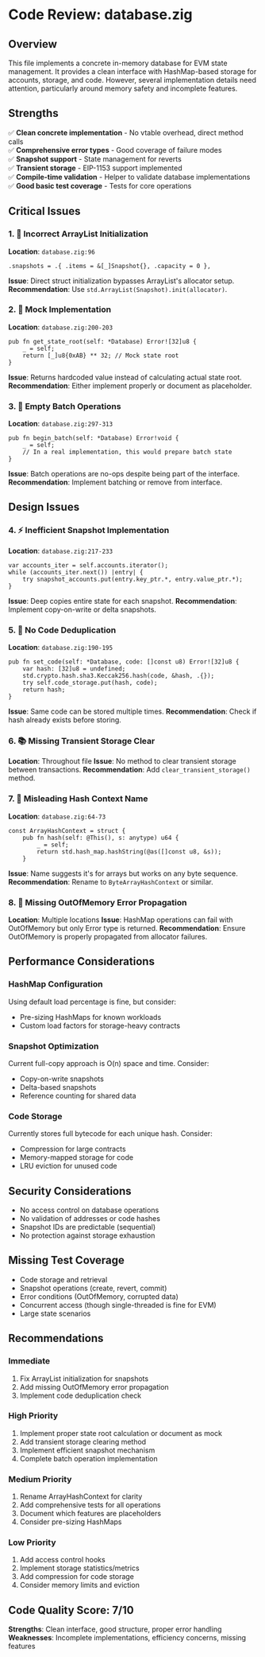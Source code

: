 # Code Review: database.zig

## Overview
This file implements a concrete in-memory database for EVM state management. It provides a clean interface with HashMap-based storage for accounts, storage, and code. However, several implementation details need attention, particularly around memory safety and incomplete features.

## Strengths
✅ **Clean concrete implementation** - No vtable overhead, direct method calls  
✅ **Comprehensive error types** - Good coverage of failure modes  
✅ **Snapshot support** - State management for reverts  
✅ **Transient storage** - EIP-1153 support implemented  
✅ **Compile-time validation** - Helper to validate database implementations  
✅ **Good basic test coverage** - Tests for core operations

## Critical Issues

### 1. 🐛 Incorrect ArrayList Initialization
**Location**: `database.zig:96`
```zig
.snapshots = .{ .items = &[_]Snapshot{}, .capacity = 0 },
```
**Issue**: Direct struct initialization bypasses ArrayList's allocator setup.
**Recommendation**: Use `std.ArrayList(Snapshot).init(allocator)`.

### 2. 🎨 Mock Implementation
**Location**: `database.zig:200-203`
```zig
pub fn get_state_root(self: *Database) Error![32]u8 {
    _ = self;
    return [_]u8{0xAB} ** 32; // Mock state root
}
```
**Issue**: Returns hardcoded value instead of calculating actual state root.
**Recommendation**: Either implement properly or document as placeholder.

### 3. 🎨 Empty Batch Operations
**Location**: `database.zig:297-313`
```zig
pub fn begin_batch(self: *Database) Error!void {
    _ = self;
    // In a real implementation, this would prepare batch state
}
```
**Issue**: Batch operations are no-ops despite being part of the interface.
**Recommendation**: Implement batching or remove from interface.

## Design Issues

### 4. ⚡ Inefficient Snapshot Implementation
**Location**: `database.zig:217-233`
```zig
var accounts_iter = self.accounts.iterator();
while (accounts_iter.next()) |entry| {
    try snapshot_accounts.put(entry.key_ptr.*, entry.value_ptr.*);
}
```
**Issue**: Deep copies entire state for each snapshot.
**Recommendation**: Implement copy-on-write or delta snapshots.

### 5. 🐛 No Code Deduplication
**Location**: `database.zig:190-195`
```zig
pub fn set_code(self: *Database, code: []const u8) Error![32]u8 {
    var hash: [32]u8 = undefined;
    std.crypto.hash.sha3.Keccak256.hash(code, &hash, .{});
    try self.code_storage.put(hash, code);
    return hash;
}
```
**Issue**: Same code can be stored multiple times.
**Recommendation**: Check if hash already exists before storing.

### 6. 📚 Missing Transient Storage Clear
**Location**: Throughout file
**Issue**: No method to clear transient storage between transactions.
**Recommendation**: Add `clear_transient_storage()` method.

### 7. 🎨 Misleading Hash Context Name
**Location**: `database.zig:64-73`
```zig
const ArrayHashContext = struct {
    pub fn hash(self: @This(), s: anytype) u64 {
        _ = self;
        return std.hash_map.hashString(@as([]const u8, &s));
    }
```
**Issue**: Name suggests it's for arrays but works on any byte sequence.
**Recommendation**: Rename to `ByteArrayHashContext` or similar.

### 8. 🐛 Missing OutOfMemory Error Propagation
**Location**: Multiple locations
**Issue**: HashMap operations can fail with OutOfMemory but only Error type is returned.
**Recommendation**: Ensure OutOfMemory is properly propagated from allocator failures.

## Performance Considerations

### HashMap Configuration
Using default load percentage is fine, but consider:
- Pre-sizing HashMaps for known workloads
- Custom load factors for storage-heavy contracts

### Snapshot Optimization
Current full-copy approach is O(n) space and time. Consider:
- Copy-on-write snapshots
- Delta-based snapshots
- Reference counting for shared data

### Code Storage
Currently stores full bytecode for each unique hash. Consider:
- Compression for large contracts
- Memory-mapped storage for code
- LRU eviction for unused code

## Security Considerations
- No access control on database operations
- No validation of addresses or code hashes
- Snapshot IDs are predictable (sequential)
- No protection against storage exhaustion

## Missing Test Coverage
- Code storage and retrieval
- Snapshot operations (create, revert, commit)
- Error conditions (OutOfMemory, corrupted data)
- Concurrent access (though single-threaded is fine for EVM)
- Large state scenarios

## Recommendations

### Immediate
1. Fix ArrayList initialization for snapshots
2. Add missing OutOfMemory error propagation
3. Implement code deduplication check

### High Priority
1. Implement proper state root calculation or document as mock
2. Add transient storage clearing method
3. Implement efficient snapshot mechanism
4. Complete batch operation implementation

### Medium Priority
1. Rename ArrayHashContext for clarity
2. Add comprehensive tests for all operations
3. Document which features are placeholders
4. Consider pre-sizing HashMaps

### Low Priority
1. Add access control hooks
2. Implement storage statistics/metrics
3. Add compression for code storage
4. Consider memory limits and eviction

## Code Quality Score: 7/10
**Strengths**: Clean interface, good structure, proper error handling  
**Weaknesses**: Incomplete implementations, efficiency concerns, missing features